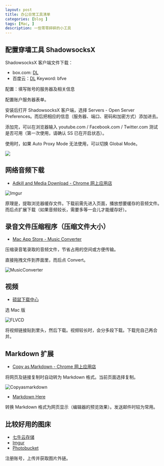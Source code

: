 ```yaml
---
layout: post
title: 办公日常工具清单
categories: [blog ]
tags: [Mac, ]
description: 一些零零碎碎的小工具
---
```


## 配置穿墙工具 ShadowsocksX

ShadowsocksX 客户端文件下载：

* box.com: [DL](https://app.box.com/s/vtnmvm14sk1sk007m739a6tycu0jt6iw)
* 百度云：[DL](http://pan.baidu.com/s/1sjmk0OH) Keyword: bfve

配置：填写账号的服务器及相关信息

配置账户服务器表单。

安装后打开 ShadowsocksX 客户端，选择 Servers - Open Server Preferences。而后把相应的信息（服务器、端口、密码和加密方式）添加进去。

添加完，可以在浏览器输入 youtube.com / Facebook.com / Twitter.com 测试是否可用（第一次使用，请确认 SS 已在开启状态）。

使用时，如果 Auto Proxy Mode 无法使用，可以切换 Global Mode。

![](http://i.imgur.com/K6Lc3Ff.png)

## 网络音频下载

* [Adkill and Media Download - Chrome 网上应用店](https://chrome.google.com/webstore/detail/adkill-and-media-download/lcibdonokophlabplhpmmmjjbgohgcok)

![Imgur](http://i.imgur.com/BY81Wle.png)

原理是，提取浏览器缓存文件。下载前需先进入页面，播放想要缓存的音频文件。而后点扩展下载（如果音频较长，需要多等一会儿才能缓存好）。

## 录音文件压缩程序（压缩文件大小）

* [Mac App Store - Music Converter](https://itunes.apple.com/us/app/music-converter/id468990728?mt=12)

压缩录音笔录取的音频文件，节省占用的空间或方便传输。

直接拖拽文件到界面里，而后点 Convert。

![MusicConverter](http://i.imgur.com/eNzVlBz.png)

## 视频

* [硕鼠下载中心](http://download.flvcd.com/)

选 Mac 版

![FLVCD](http://i.imgur.com/3VhdUDZ.png)

将视频链接贴到里头，然后下载。视频较长时，会分多段下载。下载完自己再合并。

## Markdown 扩展

* [Copy as Markdown - Chrome 网上应用店](https://chrome.google.com/webstore/detail/copy-as-markdown/fkeaekngjflipcockcnpobkpbbfbhmdn)

将网页及链接复制时自动转为 Markdown 格式。当前页面选择复制。

![Copyasmarkdown](http://i.imgur.com/qmHfx6b.png)

* [Markdown Here](http://markdown-here.com/) 

转换 Markdown 格式为网页显示（编辑器的预览效果）。发送邮件时较为常用。

## 比较好用的图床

* [七牛云存储](http://www.qiniu.com/)
* [Imgur](http://imgur.com/)
* [Photobucket](http://s1381.photobucket.com/)

注册账号，上传并获取图片外链。

